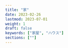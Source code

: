 ```yaml
---
title: "家"
date: 2023-02-26
lastmod: 2023-07-01
weight: 1
draft: false
keywords: ["家屋", "ハウス"]
sections: [""]
---
```

